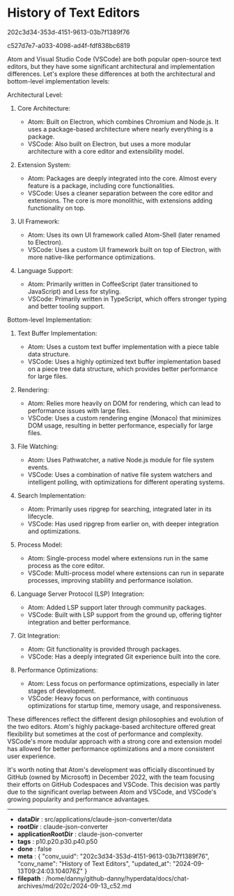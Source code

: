 # History of Text Editors

202c3d34-353d-4151-9613-03b7f1389f76

c527d7e7-a033-4098-ad4f-fdf838bc6819

 Atom and Visual Studio Code (VSCode) are both popular open-source text editors, but they have some significant architectural and implementation differences. Let's explore these differences at both the architectural and bottom-level implementation levels:

Architectural Level:

1. Core Architecture:
   - Atom: Built on Electron, which combines Chromium and Node.js. It uses a package-based architecture where nearly everything is a package.
   - VSCode: Also built on Electron, but uses a more modular architecture with a core editor and extensibility model.

2. Extension System:
   - Atom: Packages are deeply integrated into the core. Almost every feature is a package, including core functionalities.
   - VSCode: Uses a cleaner separation between the core editor and extensions. The core is more monolithic, with extensions adding functionality on top.

3. UI Framework:
   - Atom: Uses its own UI framework called Atom-Shell (later renamed to Electron).
   - VSCode: Uses a custom UI framework built on top of Electron, with more native-like performance optimizations.

4. Language Support:
   - Atom: Primarily written in CoffeeScript (later transitioned to JavaScript) and Less for styling.
   - VSCode: Primarily written in TypeScript, which offers stronger typing and better tooling support.

Bottom-level Implementation:

1. Text Buffer Implementation:
   - Atom: Uses a custom text buffer implementation with a piece table data structure.
   - VSCode: Uses a highly optimized text buffer implementation based on a piece tree data structure, which provides better performance for large files.

2. Rendering:
   - Atom: Relies more heavily on DOM for rendering, which can lead to performance issues with large files.
   - VSCode: Uses a custom rendering engine (Monaco) that minimizes DOM usage, resulting in better performance, especially for large files.

3. File Watching:
   - Atom: Uses Pathwatcher, a native Node.js module for file system events.
   - VSCode: Uses a combination of native file system watchers and intelligent polling, with optimizations for different operating systems.

4. Search Implementation:
   - Atom: Primarily uses ripgrep for searching, integrated later in its lifecycle.
   - VSCode: Has used ripgrep from earlier on, with deeper integration and optimizations.

5. Process Model:
   - Atom: Single-process model where extensions run in the same process as the core editor.
   - VSCode: Multi-process model where extensions can run in separate processes, improving stability and performance isolation.

6. Language Server Protocol (LSP) Integration:
   - Atom: Added LSP support later through community packages.
   - VSCode: Built with LSP support from the ground up, offering tighter integration and better performance.

7. Git Integration:
   - Atom: Git functionality is provided through packages.
   - VSCode: Has a deeply integrated Git experience built into the core.

8. Performance Optimizations:
   - Atom: Less focus on performance optimizations, especially in later stages of development.
   - VSCode: Heavy focus on performance, with continuous optimizations for startup time, memory usage, and responsiveness.

These differences reflect the different design philosophies and evolution of the two editors. Atom's highly package-based architecture offered great flexibility but sometimes at the cost of performance and complexity. VSCode's more modular approach with a strong core and extension model has allowed for better performance optimizations and a more consistent user experience.

It's worth noting that Atom's development was officially discontinued by GitHub (owned by Microsoft) in December 2022, with the team focusing their efforts on GitHub Codespaces and VSCode. This decision was partly due to the significant overlap between Atom and VSCode, and VSCode's growing popularity and performance advantages.

---

* **dataDir** : src/applications/claude-json-converter/data
* **rootDir** : claude-json-converter
* **applicationRootDir** : claude-json-converter
* **tags** : p10.p20.p30.p40.p50
* **done** : false
* **meta** : {
  "conv_uuid": "202c3d34-353d-4151-9613-03b7f1389f76",
  "conv_name": "History of Text Editors",
  "updated_at": "2024-09-13T09:24:03.104076Z"
}
* **filepath** : /home/danny/github-danny/hyperdata/docs/chat-archives/md/202c/2024-09-13_c52.md